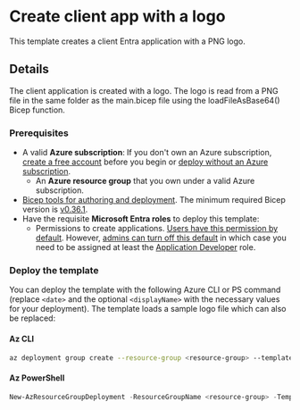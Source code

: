 # Create client app with a logo

This template creates a client Entra application with a PNG logo.

## Details

The client application is created with a logo. The logo is read from a PNG file in the same folder as the main.bicep file using the loadFileAsBase64() Bicep function.

### Prerequisites

- A valid **Azure subscription**: If you don't own an Azure subscription, [create a free account](https://azure.microsoft.com/free/) before you begin or [deploy without an Azure subscription][no-azure-sub].
  - An **Azure resource group** that you own under a valid Azure subscription.
- [Bicep tools for authoring and deployment](https://learn.microsoft.com/graph/templates/quickstart-install-bicep-tools). The minimum required Bicep version is [v0.36.1](https://github.com/Azure/bicep/releases/tag/v0.36.1).
- Have the requisite **Microsoft Entra roles** to deploy this template:
  - Permissions to create applications. [Users have this permission by default](https://learn.microsoft.com/entra/fundamentals/users-default-permissions#compare-member-and-guest-default-permissions). However, [admins can turn off this default](https://learn.microsoft.com/entra/fundamentals/users-default-permissions#restrict-member-users-default-permissions) in which case you need to be assigned at least the [Application Developer](https://learn.microsoft.com/entra/identity/role-based-access-control/permissions-reference#application-developer) role.

### Deploy the template

You can deploy the template with the following Azure CLI or PS command (replace `<date>` and the optional `<displayName>` with the necessary values for your deployment). The template loads a sample logo file which can also be replaced:

#### Az CLI

```sh
az deployment group create --resource-group <resource-group> --template-file main.bicep --parameters date='<date>' displayName='<displayName>'
```

#### Az PowerShell

```powershell
New-AzResourceGroupDeployment -ResourceGroupName <resource-group> -TemplateFile .\main.bicep -displayName="<date>" -displayName="<displayName>"
```

[no-azure-sub]:https://learn.microsoft.com/graph/templates/how-to-deploy-without-azure-sub?view=graph-bicep-1.0&tabs=CLI
